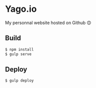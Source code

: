 # Yago.io

My personnal website hosted on Github :blush:

## Build

```bash
$ npm install
$ gulp serve
```

## Deploy

```bash
$ gulp deploy
```
